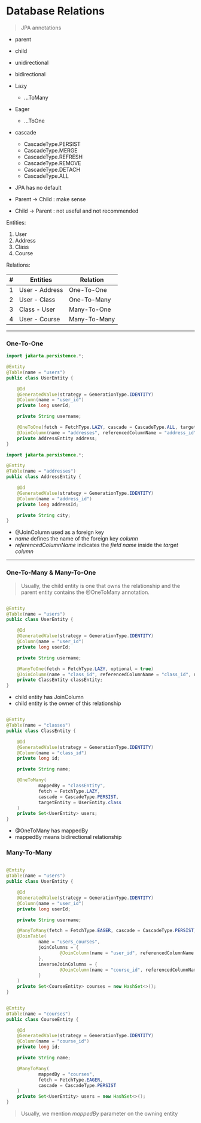 # Database Relations

> JPA annotations

- parent
- child


- unidirectional
- bidirectional


- Lazy
    - ...ToMany
- Eager
    - ...ToOne


- cascade
    - CascadeType.PERSIST
    - CascadeType.MERGE
    - CascadeType.REFRESH
    - CascadeType.REMOVE
    - CascadeType.DETACH
    - CascadeType.ALL
- JPA has no default
- Parent -> Child : make sense
- Child -> Parent : not useful and not recommended

Entities:

1. User
2. Address
3. Class
4. Course

Relations:

| # | Entities       | Relation     |
|---|----------------|--------------|
| 1 | User - Address | One-To-One   |
| 2 | User - Class   | One-To-Many  |
| 3 | Class - User   | Many-To-One  |
| 4 | User - Course  | Many-To-Many |

<hr />

### One-To-One

```java
import jakarta.persistence.*;

@Entity
@Table(name = "users")
public class UserEntity {

    @Id
    @GeneratedValue(strategy = GenerationType.IDENTITY)
    @Column(name = "user_id")
    private long userId;

    private String username;

    @OneToOne(fetch = FetchType.LAZY, cascade = CascadeType.ALL, targetEntity = AddressEntity.class)
    @JoinColumn(name = "addresses", referencedColumnName = "address_id", nullable = true)
    private AddressEntity address;
}
```

```java
import jakarta.persistence.*;

@Entity
@Table(name = "addresses")
public class AddressEntity {

    @Id
    @GeneratedValue(strategy = GenerationType.IDENTITY)
    @Column(name = "address_id")
    private long addressId;

    private String city;
}
```

- @JoinColumn used as a foreign key
- _name_ defines the name of the foreign key _column_
- _referencedColumnName_ indicates the _field name_ inside the _target column_

<hr />

### One-To-Many & Many-To-One

> Usually, the child entity is one that owns the relationship and the parent entity contains the @OneToMany annotation.

```java

@Entity
@Table(name = "users")
public class UserEntity {

    @Id
    @GeneratedValue(strategy = GenerationType.IDENTITY)
    @Column(name = "user_id")
    private long userId;

    private String username;

    @ManyToOne(fetch = FetchType.LAZY, optional = true)
    @JoinColumn(name = "class_id", referencedColumnName = "class_id", nullable = true)
    private ClassEntity classEntity;
}
```

- child entity has JoinColumn
- child entity is the owner of this relationship

```java

@Entity
@Table(name = "classes")
public class ClassEntity {

    @Id
    @GeneratedValue(strategy = GenerationType.IDENTITY)
    @Column(name = "class_id")
    private long id;

    private String name;

    @OneToMany(
            mappedBy = "classEntity",
            fetch = FetchType.LAZY,
            cascade = CascadeType.PERSIST,
            targetEntity = UserEntity.class
    )
    private Set<UserEntity> users;
}
```

- @OneToMany has mappedBy
- mappedBy means bidirectional relationship

### Many-To-Many

```java

@Entity
@Table(name = "users")
public class UserEntity {

    @Id
    @GeneratedValue(strategy = GenerationType.IDENTITY)
    @Column(name = "user_id")
    private long userId;

    private String username;

    @ManyToMany(fetch = FetchType.EAGER, cascade = CascadeType.PERSIST)
    @JoinTable(
            name = "users_courses",
            joinColumns = {
                    @JoinColumn(name = "user_id", referencedColumnName = "user_id")
            },
            inverseJoinColumns = {
                    @JoinColumn(name = "course_id", referencedColumnName = "course_id")
            }
    )
    private Set<CourseEntity> courses = new HashSet<>();
}
```

```java

@Entity
@Table(name = "courses")
public class CourseEntity {

    @Id
    @GeneratedValue(strategy = GenerationType.IDENTITY)
    @Column(name = "course_id")
    private long id;

    private String name;

    @ManyToMany(
            mappedBy = "courses",
            fetch = FetchType.EAGER,
            cascade = CascadeType.PERSIST
    )
    private Set<UserEntity> users = new HashSet<>();
}
```

> Usually, we mention _mappedBy_ parameter on the owning entity

